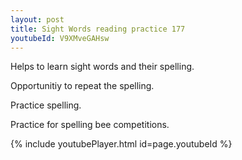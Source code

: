 ```yaml
---
layout: post
title: Sight Words reading practice 177
youtubeId: V9XMveGAHsw
---
```

 
 
Helps to learn sight words and their spelling.

Opportunitiy to repeat the spelling. 

Practice spelling. 
 
Practice for spelling bee competitions. 
 
{% include youtubePlayer.html id=page.youtubeId %}
 
 

